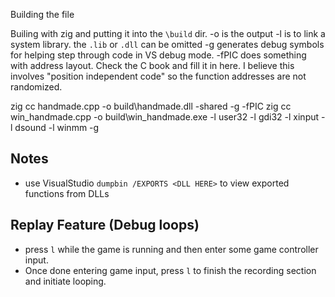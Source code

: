 Building the file


Builing with zig and putting it into the `\build` dir.
-o is the output
-l is to link a system library. the `.lib` or `.dll` can be omitted
-g generates debug symbols for helping step through code in VS debug mode.
-fPIC does something with address layout. Check the C book and fill it in here.
  I believe this involves "position independent code" so the function addresses are not randomized.

zig cc handmade.cpp -o build\handmade.dll -shared -g -fPIC
zig cc win_handmade.cpp -o build\win_handmade.exe -l user32 -l gdi32 -l xinput -l dsound -l winmm -g

## Notes
- use VisualStudio `dumpbin /EXPORTS <DLL HERE>` to view exported functions from DLLs

## Replay Feature (Debug loops)
- press `l` while the game is running and then enter some game controller input.
- Once done entering game input, press `l` to finish the recording section and initiate looping.

